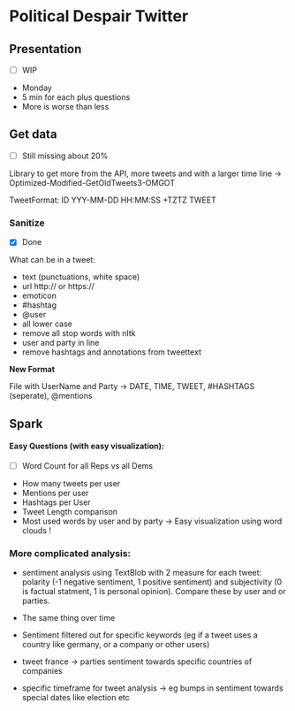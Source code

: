 # Political Despair Twitter

## Presentation

- [ ] WIP

- Monday
- 5 min for each plus questions
- More is worse than less

## Get data 

- [ ] Still missing about 20%

Library to get more from the API, more tweets and with a larger time line -> Optimized-Modified-GetOldTweets3-OMGOT

TweetFormat:
ID YYY-MM-DD HH:MM:SS +TZTZ <USERNAME> TWEET

### Sanitize

- [x] Done

What can be in a tweet:
- text (punctuations, white space)
- url http:// or https://
- emoticon
- #hashtag
- @user
- all lower case
- remove all stop words with nltk
- user and party in line
- remove hashtags and annotations from tweettext

**New Format**

File with UserName and Party
-> DATE, TIME, TWEET, #HASHTAGS (seperate), @mentions 

## Spark

#### Easy Questions (with easy visualization):

- [ ] Word Count for all Reps vs all Dems

- How many tweets per user
- Mentions per user
- Hashtags per User
- Tweet Length comparison
- Most used words by user and by party -> Easy visualization using word clouds !


### More complicated analysis:

- sentiment analysis using TextBlob with 2 measure for each tweet: polarity (-1 negative sentiment, 1 positive sentiment) and subjectivity (0 is factual statment, 1 is personal opinion). Compare these by user and or parties.
- The same thing over time
- Sentiment filtered out for specific keywords (eg if a tweet uses a country like germany, or a company or other users)

- tweet france -> parties sentiment towards specific countries of companies

- specific timeframe for tweet analysis -> eg bumps in sentiment towards special dates like election etc

